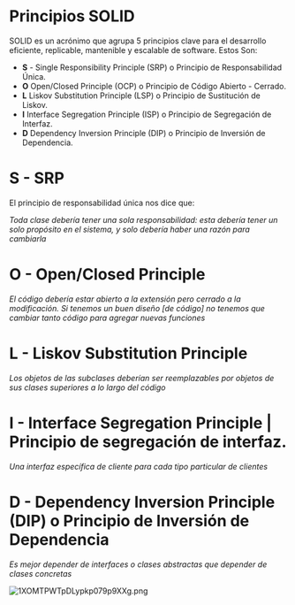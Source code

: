 # Principios SOLID

SOLID es un acrónimo que agrupa 5 principios clave para el desarrollo eficiente, replicable, mantenible y escalable de software. Estos Son:

- **S** - Single Responsibility Principle (SRP) o Principio de Responsabilidad Única.
- **O** Open/Closed Principle (OCP) o Principio de Código Abierto - Cerrado.
- **L** Liskov Substitution Principle (LSP) o Principio de Sustitución de Liskov.
- **I** Interface Segregation Principle (ISP) o Principio de Segregación de Interfaz.
- **D** Dependency Inversion Principle (DIP) o Principio de Inversión de Dependencia.

# S - SRP

El principio de responsabilidad única nos dice que: 

*Toda clase debería tener una sola responsabilidad: esta debería tener un solo propósito en el sistema, y solo debería haber una razón para cambiarla*

# O - **Open/Closed Principle**

*El código debería estar abierto a la extensión pero cerrado a la modificación. Si tenemos un buen diseño [de código] no tenemos que cambiar tanto código para agregar nuevas funciones*

# L - **Liskov Substitution Principle**

*Los objetos de las subclases deberían ser reemplazables por objetos de sus clases superiores a lo largo del código*

# I -  **Interface Segregation Principle | Principio de segregación de interfaz.**

*Una interfaz específica de cliente para cada tipo particular de clientes*

# D - **Dependency Inversion Principle (DIP) o Principio de Inversión de Dependencia**

*Es mejor depender de interfaces o clases abstractas que depender de clases concretas*

![1XOMTPWTpDLypkp079p9XXg.png](1XOMTPWTpDLypkp079p9XXg.png)